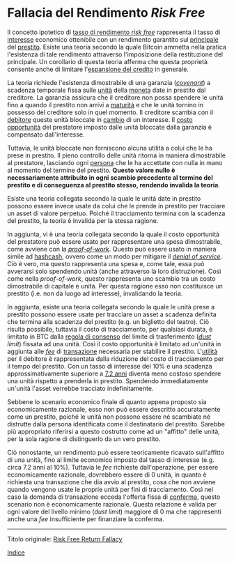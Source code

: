 # Fallacia del Rendimento _Risk Free_



Il concetto ipotetico di [tasso di rendimento _risk free_](https://en.wikipedia.org/wiki/Risk-free_interest_rate) rappresenta il tasso di [interesse](ch101-glossary.md#interesse) economico ottenibile con un rendimento garantito sul [principale](https://www.investopedia.com/terms/p/principal.asp) del [prestito](ch101-glossary.md#dare-in-prestito---investire). Esiste una teoria secondo la quale Bitcoin ammetta nella pratica l'esistenza di tale rendimento attraverso l'imposizione della restituzione del principale. Un corollario di questa teoria afferma che questa proprietà consente anche di limitare l'[espansione del credito](ch046-credit-expansion-fallacy.md) in generale.

La teoria richiede l'esistenza dimostrabile di una garanzia ([_covenant_](https://en.wikipedia.org/wiki/Covenant_(law))) a scadenza temporale fissa sulle [unità](ch101-glossary.md#unità) della [moneta](ch101-glossary.md#moneta) date in prestito dal creditore. La garanzia assicura che il creditore non possa spendere le unità fino a quando il prestito non arrivi a [maturità](https://en.wikipedia.org/wiki/Maturity_(finance)) e che le unità tornino in possesso del creditore solo in quel momento. Il creditore scambia con il [debitore](ch101-glossary.md#prendere-a-prestito) queste unità bloccate in [cambio](ch101-glossary.md#scambio-di-unità) di un interesse. Il [costo opportunità](https://it.wikipedia.org/wiki/Costo_opportunit%C3%A0) del prestatore imposto dalle unità bloccate dalla garanzia è compensato dall'interesse.

Tuttavia, le unità bloccate non forniscono alcuna utilità a colui che le ha prese in prestito. Il pieno controllo delle unità ritorna in maniera dimostrabile al prestatore, lasciando ogni [persona](ch101-glossary.md#persona) che le ha accettate con nulla in mano al momento del termine del prestito. **Questo valore nullo è necessariamente attribuito in ogni scambio precedente al termine del prestito e di conseguenza al prestito stesso, rendendo invalida la teoria**.

Esiste una teoria collegata secondo la quale le unità date in prestito possono essere invece usate da colui che le prende in prestito per tracciare un asset di valore perpetuo. Poiché il tracciamento termina con la scadenza del prestito, la teoria è invalida per la stessa ragione.

In aggiunta, vi è una teoria collegata secondo la quale il costo opportunità del prestatore può essere usato per rappresentare una spesa dimostrabile, come avviene con la [_proof-of-work_](ch101-glossary.md#prova). Questo può essere usato in maniera simile ad [hashcash](https://it.wikipedia.org/wiki/Hashcash), ovvero come un modo per mitigare il [_denial of service_](https://it.wikipedia.org/wiki/Denial_of_service). Ciò è vero, ma questo rappresenta una spesa e, come tale, essa può avverarsi solo spendendo unità (anche attraverso la loro distruzione). Così come nella *proof-of-work*, questo rappresenta uno scambio tra un costo dimostrabile di capitale e unità. Per questa ragione esso non costituisce un prestito (i.e. non dà luogo ad interesse), invalidando la teoria.

In aggiunta, esiste una teoria collegata secondo la quale le unità prese a prestito possono essere usate per tracciare un asset a scadenza definita che termina alla scadenza del prestito (e.g. un biglietto del teatro). Ciò risulta possibile, tuttavia il costo di tracciamento, per qualsiasi durata, è limitato in BTC dalla [regola di consenso](ch101-glossary.md#regola) del limite di trasferimento (_[dust](ch101-glossary.md#dust) limit_) fissata ad una unità. Così il costo opportunità è limitato ad un'unità in aggiunta alle [_fee_](ch101-glossary.md#commissione-di-transazione-fee) di [transazione](ch101-glossary.md#transazione) necessaria per stabilire il prestito. L'[utilità](ch101-glossary.md#ch101-glossary.md#utilità) per il debitore è rappresentata dalla riduzione del costo di tracciamento per il tempo del prestito. Con un tasso di interesse del 10% e una scadenza approssimativamente superiore a [7.2 anni](https://it.wikipedia.org/wiki/Regola_del_72s) diventa meno costoso spendere una unità rispetto a prenderla in prestito. Spendendo immediatamente un'unità l'asset verrebbe tracciato indefinitamente.

Sebbene lo scenario economico finale di quanto appena proposto sia economicamente razionale, esso non può essere descritto accuratamente come un prestito, poiché le unità non possono essere né scambiate né distrutte dalla persona identificata come il destinatario del prestito. Sarebbe più appropriato riferirsi a questo costrutto come ad un "affitto" delle unità, per la sola ragione di distinguerlo da un vero prestito.

Ciò nonostante, un rendimento può essere teoricamente ricavato sull'affitto di una unità, fino al limite economico imposto dal tasso di interesse (e.g. circa 7.2 anni al 10%). Tuttavia le _fee_ richieste dall'operazione, per essere economicamente razionale, dovrebbero essere di 0 unità, in quanto è richiesta una transazione che dia avvio al prestito, cosa che non avviene quando vengono usate le proprie unità per fini di tracciamento. Così nel caso la domanda di transazione ecceda l'offerta fissa di [conferma](ch101-glossary.md#conferma), questo scenario non è economicamente razionale. Questa relazione è valida per ogni valore del livello minimo (_dust limit_) maggiore di 0 ma che rappresenti anche una _fee_ insufficiente per finanziare la conferma.

---

Titolo originale: [Risk Free Return Fallacy](https://github.com/libbitcoin/libbitcoin-system/wiki/Risk-Free-Return-Fallacy)

[Indice](/README.md)

